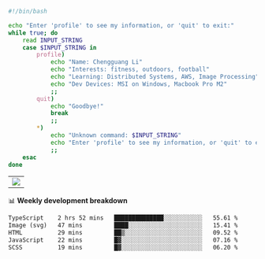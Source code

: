 ```bash
#!/bin/bash

echo "Enter 'profile' to see my information, or 'quit' to exit:"
while true; do
    read INPUT_STRING
    case $INPUT_STRING in
        profile)
            echo "Name: Chengguang Li"
            echo "Interests: fitness, outdoors, football"
            echo "Learning: Distributed Systems, AWS, Image Processing"
            echo "Dev Devices: MSI on Windows, Macbook Pro M2"
            ;;
        quit)
            echo "Goodbye!"
            break
            ;;
        *)
            echo "Unknown command: $INPUT_STRING"
            echo "Enter 'profile' to see my information, or 'quit' to exit:"
            ;;
    esac
done

```

<!--Contribution Graph-->
<table>
  <tr>
    <td>
      <picture>
        <source media="(prefers-color-scheme: light)" srcset="https://github-readme-activity-graph.vercel.app/graph?username=chengguang-li&theme=xcode&bg_color=FF000000&color=000000&hide_border=true" />
        <img src="https://github-readme-activity-graph.vercel.app/graph?username=chengguang-li&theme=xcode&bg_color=FF000000&hide_border=true" />
      </picture>
  </tr>
</table>

📊 **Weekly development breakdown**

<!--START_SECTION:waka-->

```txt
TypeScript    2 hrs 52 mins   ██████████████░░░░░░░░░░░   55.61 %
Image (svg)   47 mins         ████░░░░░░░░░░░░░░░░░░░░░   15.41 %
HTML          29 mins         ██▒░░░░░░░░░░░░░░░░░░░░░░   09.52 %
JavaScript    22 mins         █▓░░░░░░░░░░░░░░░░░░░░░░░   07.16 %
SCSS          19 mins         █▓░░░░░░░░░░░░░░░░░░░░░░░   06.20 %
```

<!--END_SECTION:waka-->

